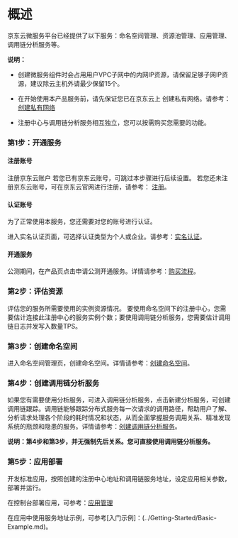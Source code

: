 # 概述


京东云微服务平台已经提供了以下服务：命名空间管理、资源池管理、应用管理、调用链分析服务等。 

**说明：**

-   创建微服务组件时会占用用户VPC子网中的内网IP资源，请保留足够子网IP资源，建议除云主机外请最少保留15个。

-   在开始使用本产品服务前，请先保证您已在京东云上 创建私有网络。请参考：[创建私有网络](../../../Networking/Virtual-Private-Cloud/Introduction/Product-Overview.md)

-   注册中心与调用链分析服务相互独立，您可以按需购买您需要的功能。



###  第1步：开通服务

#### 注册账号

注册京东云账户 若您已有京东云账号，可跳过本步骤进行后续设置。 若您还未注册京东云账号，可在京东云官网进行注册，请参考： [注册](https://user.jdcloud.com/register)。

#### 认证账号

为了正常使用本服务，您还需要对您的账号进行认证。

进入实名认证页面，可选择认证类型为个人或企业。请参考：[实名认证](https://uc.jdcloud.com/account/certify)。


#### 开通服务
公测期间，在产品页点击申请公测开通服务。详情请参考：[购买流程](../Pricing/Purchase-Process.md)。


### 第2步：评估资源
评估您的服务所需要使用的实例资源情况。 要使用命名空间下的注册中心，您需要估计连接此注册中心的服务实例个数；要使用调用链分析服务，您需要估计调用链日志并发写入数量TPS。

###  第3步：创建命名空间
进入命名空间管理页，创建命名空间。详情请参考：[创建命名空间](../Operation-Guide/Operation-Guide/Namespace.md)。

### 第4步：创建调用链分析服务
如果您有需要使用分析服务，可进入调用链分析服务，点击新建分析服务，可创建调用链跟踪。调用链能够跟踪分布式服务每一次请求的调用路径，帮助用户了解、分析请求处理各个阶段的耗时情况和状态，从而全面掌握服务调用关系、精准发现系统的瓶颈和隐患的服务。详情请参考：[创建调用链分析服务](../Operation-Guide/DevOps/Analysis-Service.md)。

**说明：第4步和第3步，并无强制先后关系。您可直接使用调用链分析服务。**

### 第5步：应用部署

开发标准应用，按照创建的注册中心地址和调用链服务地址，设定应用相关参数，部署并运行。

在控制台部署应用，可参考：[应用管理](../Operation-Guide/APP-Manage/APPList.md)

在应用中使用服务地址示例，可参考[入门示例]：(../Getting-Started/Basic-Example.md)。

  
